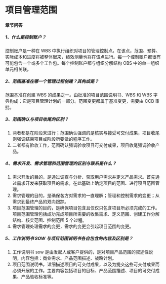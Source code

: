# 项目管理范围

#### 章节问答

##### 1、什么是控制账户？

控制账户是一种在 WBS 中执行组织对项目的管理控制点。在该点，范围、预算、实际成本和进度将被整体起来，绩效测量也将在该点进行。每一个控制账户都很有可能包含一个或多个工作包。每个控制账户都与组织分解结构 OBS 中的单一组织单元相关联。

##### 2、范围基准在哪一个管理过程创建？其构成是？

范围基准在创建 WBS 的成果之一。由批准的项目范围说明书、WBS 和 WBS 字典构成；它是项目管理计划的一部分。范围变更都属于基准变更，需要由 CCB 审批。

##### 3、范围确认与项目收尾的区别？

1. 两者都是在阶段末进行；范围确认强调的是核实与接受可交付成果，项目收尾则强调结束项目或阶段所要做的程序工作。
2. 二者都有验收工作，范围确认强调验收项目可交付成果，项目收尾强调验收产品。

##### 4、需求开发、需求管理和范围管理的区别与联系是什么？

1. 需求开发的目的，是通过调查与分析、获取用户需求并定义产品需求。首先通过需求开发来获取项目的需求，在此基础上确定项目的范围、进行项目范围管理。
2. 需求管理的目的，是确保各方对需求的一直理解；管理和控制需求的变更；从需求到最终产品的双向跟踪。
3. 项目范围管理的目的，是确保项目包含且仅仅只包含项目所必须完成的工作。项目范围管理包括成功完成项目所需要的收集需求、定义范围、创建工作分解结构、核实范围、控制范围 5 个过程。
4. 需求管理处理需求的变更，需求的变更会引起项目范围的变更。

##### 5、工作说明书 SOW 与项目范围说明书各自包含的内容及区别是？

1. 工作说明书 sow 是由发起人或客户提供的，是对项目产品范围的叙述性说明，内容包括：商业需求、产品范围描述、战略计划。
2. 项目范围说明书，详细描述项目的可交付成果，以及为提交这些可交付成果而必须开展的工作。主要内容包括项目的目标、产品范围描述、项目的可交付成果、产品验收标准等。



